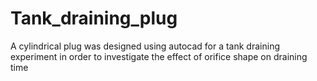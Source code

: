 # Tank_draining_plug
A cylindrical plug was designed using autocad for a tank draining experiment in order to investigate the effect of orifice shape on draining time
